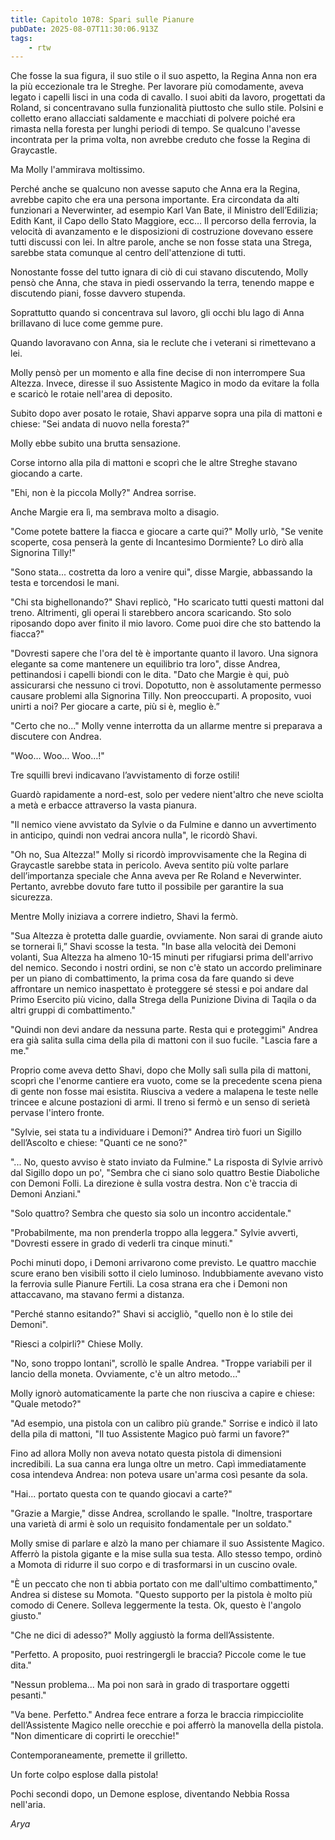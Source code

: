 ```yaml
---
title: Capitolo 1078: Spari sulle Pianure
pubDate: 2025-08-07T11:30:06.913Z
tags:
    - rtw
---
```













Che fosse la sua figura, il suo stile o il suo aspetto, la Regina Anna non era la più eccezionale tra le Streghe. Per lavorare più comodamente, aveva legato i capelli lisci in una coda di cavallo. I suoi abiti da lavoro, progettati da Roland, si concentravano sulla funzionalità piuttosto che sullo stile. Polsini e colletto erano allacciati saldamente e macchiati di polvere poiché era rimasta nella foresta per lunghi periodi di tempo. Se qualcuno l'avesse incontrata per la prima volta, non avrebbe creduto che fosse la Regina di Graycastle.






Ma Molly l'ammirava moltissimo.






Perché anche se qualcuno non avesse saputo che Anna era la Regina, avrebbe capito che era una persona importante. Era circondata da alti funzionari a Neverwinter, ad esempio Karl Van Bate, il Ministro dell’Edilizia; Edith Kant, il Capo dello Stato Maggiore, ecc… Il percorso della ferrovia, la velocità di avanzamento e le disposizioni di costruzione dovevano essere tutti discussi con lei. In altre parole, anche se non fosse stata una Strega, sarebbe stata comunque al centro dell'attenzione di tutti.






Nonostante fosse del tutto ignara di ciò di cui stavano discutendo, Molly pensò che Anna, che stava in piedi osservando la terra, tenendo mappe e discutendo piani, fosse davvero stupenda.






Soprattutto quando si concentrava sul lavoro, gli occhi blu lago di Anna brillavano di luce come gemme pure.






Quando lavoravano con Anna, sia le reclute che i veterani si rimettevano a lei.






Molly pensò per un momento e alla fine decise di non interrompere Sua Altezza. Invece, diresse il suo Assistente Magico in modo da evitare la folla e scaricò le rotaie nell'area di deposito.






Subito dopo aver posato le rotaie, Shavi apparve sopra una pila di mattoni e chiese: "Sei andata di nuovo nella foresta?"






Molly ebbe subito una brutta sensazione.






Corse intorno alla pila di mattoni e scoprì che le altre Streghe stavano giocando a carte.






"Ehi, non è la piccola Molly?" Andrea sorrise.






Anche Margie era lì, ma sembrava molto a disagio.






"Come potete battere la fiacca e giocare a carte qui?" Molly urlò, "Se venite scoperte, cosa penserà la gente di Incantesimo Dormiente? Lo dirò alla Signorina Tilly!"






"Sono stata... costretta da loro a venire qui", disse Margie, abbassando la testa e torcendosi le mani.






"Chi sta bighellonando?" Shavi replicò, "Ho scaricato tutti questi mattoni dal treno. Altrimenti, gli operai li starebbero ancora scaricando. Sto solo riposando dopo aver finito il mio lavoro. Come puoi dire che sto battendo la fiacca?"






"Dovresti sapere che l'ora del tè è importante quanto il lavoro. Una signora elegante sa come mantenere un equilibrio tra loro", disse Andrea, pettinandosi i capelli biondi con le dita. "Dato che Margie è qui, può assicurarsi che nessuno ci trovi. Dopotutto, non è assolutamente permesso causare problemi alla Signorina Tilly. Non preoccuparti. A proposito, vuoi unirti a noi? Per giocare a carte, più si è, meglio è.”






"Certo che no..." Molly venne interrotta da un allarme mentre si preparava a discutere con Andrea.






"Woo… Woo… Woo…!"






Tre squilli brevi indicavano l’avvistamento di forze ostili!






Guardò rapidamente a nord-est, solo per vedere nient'altro che neve sciolta a metà e erbacce attraverso la vasta pianura.






"Il nemico viene avvistato da Sylvie o da Fulmine e danno un avvertimento in anticipo, quindi non vedrai ancora nulla", le ricordò Shavi.






"Oh no, Sua Altezza!" Molly si ricordò improvvisamente che la Regina di Graycastle sarebbe stata in pericolo. Aveva sentito più volte parlare dell’importanza speciale che Anna aveva per Re Roland e Neverwinter. Pertanto, avrebbe dovuto fare tutto il possibile per garantire la sua sicurezza.






Mentre Molly iniziava a correre indietro, Shavi la fermò.






"Sua Altezza è protetta dalle guardie, ovviamente. Non sarai di grande aiuto se tornerai lì,” Shavi scosse la testa. "In base alla velocità dei Demoni volanti, Sua Altezza ha almeno 10-15 minuti per rifugiarsi prima dell'arrivo del nemico. Secondo i nostri ordini, se non c'è stato un accordo preliminare per un piano di combattimento, la prima cosa da fare quando si deve affrontare un nemico inaspettato è proteggere sé stessi e poi andare dal Primo Esercito più vicino, dalla Strega della Punizione Divina di Taqila o da altri gruppi di combattimento."






"Quindi non devi andare da nessuna parte. Resta qui e proteggimi" Andrea era già salita sulla cima della pila di mattoni con il suo fucile. "Lascia fare a me."






Proprio come aveva detto Shavi, dopo che Molly salì sulla pila di mattoni, scoprì che l'enorme cantiere era vuoto, come se la precedente scena piena di gente non fosse mai esistita. Riusciva a vedere a malapena le teste nelle trincee e alcune postazioni di armi. Il treno si fermò e un senso di serietà pervase l'intero fronte.






"Sylvie, sei stata tu a individuare i Demoni?" Andrea tirò fuori un Sigillo dell’Ascolto e chiese: "Quanti ce ne sono?"






"... No, questo avviso è stato inviato da Fulmine." La risposta di Sylvie arrivò dal Sigillo dopo un po', "Sembra che ci siano solo quattro Bestie Diaboliche con Demoni Folli. La direzione è sulla vostra destra. Non c'è traccia di Demoni Anziani."






"Solo quattro? Sembra che questo sia solo un incontro accidentale."






"Probabilmente, ma non prenderla troppo alla leggera." Sylvie avvertì, "Dovresti essere in grado di vederli tra cinque minuti."






Pochi minuti dopo, i Demoni arrivarono come previsto. Le quattro macchie scure erano ben visibili sotto il cielo luminoso. Indubbiamente avevano visto la ferrovia sulle Pianure Fertili. La cosa strana era che i Demoni non attaccavano, ma stavano fermi a distanza.






"Perché stanno esitando?" Shavi si accigliò, "quello non è lo stile dei Demoni".






"Riesci a colpirli?" Chiese Molly.






"No, sono troppo lontani", scrollò le spalle Andrea. "Troppe variabili per il lancio della moneta. Ovviamente, c'è un altro metodo..."






Molly ignorò automaticamente la parte che non riusciva a capire e chiese: "Quale metodo?"






"Ad esempio, una pistola con un calibro più grande." Sorrise e indicò il lato della pila di mattoni, "Il tuo Assistente Magico può farmi un favore?"






Fino ad allora Molly non aveva notato questa pistola di dimensioni incredibili. La sua canna era lunga oltre un metro. Capì immediatamente cosa intendeva Andrea: non poteva usare un'arma così pesante da sola.






"Hai... portato questa con te quando giocavi a carte?"






"Grazie a Margie," disse Andrea, scrollando le spalle. "Inoltre, trasportare una varietà di armi è solo un requisito fondamentale per un soldato."






Molly smise di parlare e alzò la mano per chiamare il suo Assistente Magico. Afferrò la pistola gigante e la mise sulla sua testa. Allo stesso tempo, ordinò a Momota di ridurre il suo corpo e di trasformarsi in un cuscino ovale.






"È un peccato che non ti abbia portato con me dall'ultimo combattimento," Andrea si distese su Momota. "Questo supporto per la pistola è molto più comodo di Cenere. Solleva leggermente la testa. Ok, questo è l'angolo giusto."






"Che ne dici di adesso?" Molly aggiustò la forma dell’Assistente.






"Perfetto. A proposito, puoi restringergli le braccia? Piccole come le tue dita."






"Nessun problema... Ma poi non sarà in grado di trasportare oggetti pesanti."






"Va bene. Perfetto." Andrea fece entrare a forza le braccia rimpicciolite dell’Assistente Magico nelle orecchie e poi afferrò la manovella della pistola. "Non dimenticare di coprirti le orecchie!"






Contemporaneamente, premette il grilletto.






Un forte colpo esplose dalla pistola!






Pochi secondi dopo, un Demone esplose, diventando Nebbia Rossa nell'aria.






<em>Arya</em>


                                


                                



